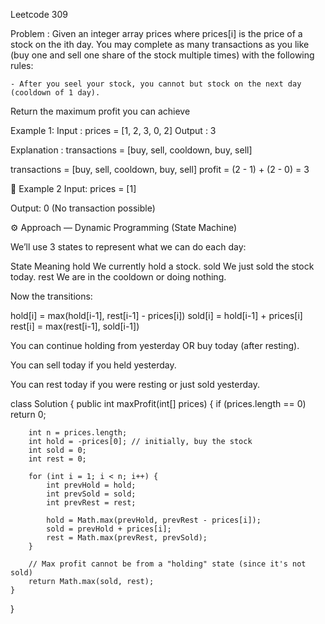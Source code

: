 Leetcode 309

Problem : 
Given an integer array prices where prices[i] is the price of a stock on the ith day.
You may complete as many transactions as you like (buy one and sell one share of the stock multiple times) with the following rules:

    - After you seel your stock, you cannot but stock on the next day (cooldown of 1 day).

Return the maximum profit you can achieve

Example 1:
Input : prices = [1, 2, 3, 0, 2]
Output :
3

Explanation : 
transactions = [buy, sell, cooldown, buy, sell]

transactions = [buy, sell, cooldown, buy, sell]
profit = (2 - 1) + (2 - 0) = 3


🔹 Example 2
Input:
prices = [1]

Output:
0
(No transaction possible)

⚙️ Approach — Dynamic Programming (State Machine)

We’ll use 3 states to represent what we can do each day:

State	Meaning
hold	We currently hold a stock.
sold	We just sold the stock today.
rest	We are in the cooldown or doing nothing.

Now the transitions:

hold[i] = max(hold[i-1], rest[i-1] - prices[i])
sold[i] = hold[i-1] + prices[i]
rest[i] = max(rest[i-1], sold[i-1])


You can continue holding from yesterday OR buy today (after resting).

You can sell today if you held yesterday.

You can rest today if you were resting or just sold yesterday.

class Solution {
    public int maxProfit(int[] prices) {
        if (prices.length == 0) return 0;

        int n = prices.length;
        int hold = -prices[0]; // initially, buy the stock
        int sold = 0;
        int rest = 0;

        for (int i = 1; i < n; i++) {
            int prevHold = hold;
            int prevSold = sold;
            int prevRest = rest;

            hold = Math.max(prevHold, prevRest - prices[i]);
            sold = prevHold + prices[i];
            rest = Math.max(prevRest, prevSold);
        }

        // Max profit cannot be from a "holding" state (since it's not sold)
        return Math.max(sold, rest);
    }
}
